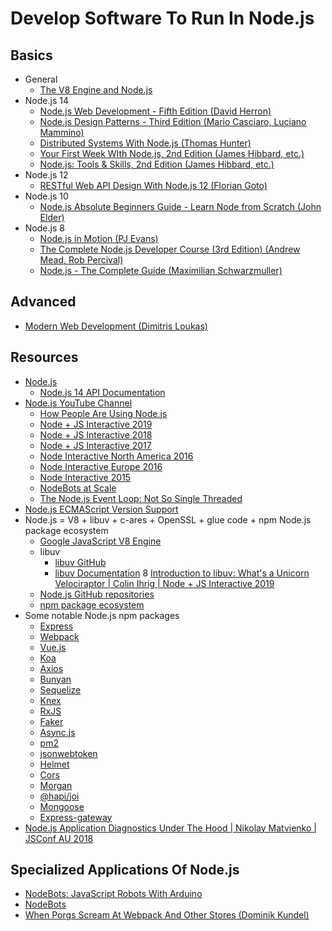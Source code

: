 # Develop Software To Run In Node.js

## Basics

* General
  * [The V8 Engine and Node.js](https://youtu.be/PsDqH_RKvyc)
* Node.js 14
  * [Node.js Web Development - Fifth Edition (David Herron)](https://learning.oreilly.com/library/view/nodejs-web-development/9781838987572/)
  * [Node.js Design Patterns - Third Edition (Mario Casciaro, Luciano Mammino)](https://learning.oreilly.com/library/view/nodejs-design-patterns/9781839214110/)
  * [Distributed Systems With Node.js (Thomas Hunter)](https://learning.oreilly.com/library/view/distributed-systems-with/9781492077282/)
  * [Your First Week WIth Node.js, 2nd Edition (James Hibbard, etc.)](https://learning.oreilly.com/library/view/your-first-week/9781098122805/)
  * [Node.js: Tools & Skills, 2nd Edition (James Hibbard, etc.)](https://learning.oreilly.com/library/view/nodejs-tools/9781098122836/)
* Node.js 12
  * [RESTful Web API Design With Node.js 12 (Florian Goto)](https://learning.oreilly.com/videos/restful-web-api/9781838648770/)
* Node.js 10
  * [Node.js Absolute Beginners Guide - Learn Node from Scratch (John Elder)](https://learning.oreilly.com/videos/node-js-absolute-beginners/9781838987961)
* Node.js 8
  * [Node.js in Motion (PJ Evans)](https://learning.oreilly.com/videos/node-js-in-motion/10000MNLV201720/)
  * [The Complete Node.js Developer Course (3rd Edition) (Andrew Mead, Rob Percival) ](https://learning.oreilly.com/videos/the-complete-node-js/9781789955071)
  * [Node.js - The Complete Guide (Maximilian Schwarzmuller)](https://learning.oreilly.com/videos/node-js-the/9781838826864)

## Advanced
  * [Modern Web Development (Dimitris Loukas)](https://learning.oreilly.com/videos/javascript-essentials-for/9781838982676)

## Resources

* [Node.js](https://nodejs.org/)
  * [Node.js 14 API Documentation](https://nodejs.org/dist/latest-v14.x/docs/api/)
* [Node.js YouTube Channel](https://www.youtube.com/channel/UCQPYJluYC_sn_Qz_XE-YbTQ)
  * [How People Are Using Node.js](https://www.youtube.com/playlist?list=PLfMzBWSH11xYieEIRBxmG4NGJKsv8MLMb)
  * [Node + JS Interactive 2019](https://www.youtube.com/playlist?list=PLfMzBWSH11xZPfWcC0DqFqKo_reMP58mw)
  * [Node + JS Interactive 2018](https://www.youtube.com/playlist?list=PLfMzBWSH11xaZvhv1X5Fq1H-oMdnAtG6k)
  * [Node + JS Interactive 2017](https://www.youtube.com/playlist?list=PLfMzBWSH11xa-iNnQG2555lgi4574nZOh)
  * [Node Interactive North America 2016](https://www.youtube.com/playlist?list=PLfMzBWSH11xYaaHMalNKqcEurBH8LstB8)
  * [Node Interactive Europe 2016](https://www.youtube.com/playlist?list=PLfMzBWSH11xZKfC2b-XWJRMtl9y-jtQBN)
  * [Node Interactive 2015](https://www.youtube.com/playlist?list=PLfMzBWSH11xYjL8oFumSfzOf6-kr8_t-o)
  * [NodeBots at Scale](https://www.youtube.com/watch?v=CGGGklIfigc)
  * [The Node.js Event Loop: Not So Single Threaded](https://youtu.be/zphcsoSJMvM)
* [Node.js ECMAScript Version Support](https://node.green/)
* Node.js = V8 + libuv + c-ares + OpenSSL + glue code + npm Node.js package ecosystem
  * [Google JavaScript V8 Engine](https://v8.dev/)
  * libuv
    * [libuv GitHub](https://github.com/libuv/libuv)
    * [libuv Documentation](http://docs.libuv.org/en/v1.x/)
    8 [Introduction to libuv: What's a Unicorn Velociraptor | Colin Ihrig | Node + JS Interactive 2019](https://youtu.be/_c51fcXRLGw?list=PLfMzBWSH11xZPfWcC0DqFqKo_reMP58mw)
  * [Node.js GitHub repositories](https://github.com/nodejs)
  * [npm package ecosystem](https://www.npmjs.com/)
* Some notable Node.js npm packages
  * [Express](https://www.datree.io/resources/node-js-frameworks-packages)
  * [Webpack](https://webpack.js.org/)
  * [Vue.js](https://vuejs.org/)
  * [Koa](https://koajs.com/)
  * [Axios](https://github.com/axios/axios)
  * [Bunyan](https://github.com/trentm/node-bunyan)
  * [Sequelize](https://sequelize.org/)
  * [Knex](http://knexjs.org/)
  * [RxJS](https://github.com/ReactiveX/rxjs)
  * [Faker](https://github.com/marak/faker.js/)
  * [Async.js](https://caolan.github.io/async/v3/)
  * [pm2](https://pm2.keymetrics.io/)
  * [jsonwebtoken](https://github.com/auth0/node-jsonwebtoken)
  * [Helmet](github.com/helmetjs/helmet)
  * [Cors](github.com/expressjs/cors)
  * [Morgan](github.com/expressjs/morgan)
  * [@hapi/joi](github.com/hapijs/joi)
  * [Mongoose](mongoosejs.com)
  * [Express-gateway](www.express-gateway.io)
* [Node.js Application Diagnostics Under The Hood | Nikolay Matvienko | JSConf AU 2018](https://youtu.be/y2PRfNsY28w?list=PLZriQCloF6GDuXF8RRPd1mIl9W2QXF-sQ)

## Specialized Applications Of Node.js

* [NodeBots: JavaScript Robots With Arduino]()
* [NodeBots](https://nodebots.io/)
* [When Porgs Scream At Webpack And Other Stores (Dominik Kundel)](https://youtu.be/YzSQh9djW04?list=PLfMzBWSH11xZPfWcC0DqFqKo_reMP58mw)